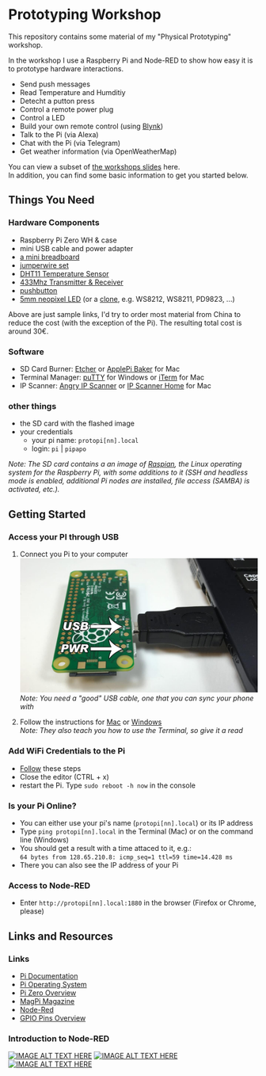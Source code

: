 # Prototyping Workshop

This repository contains some material of my "Physical Prototyping" workshop.  

In the workshop I use a Raspberry Pi and Node-RED to show how easy it is to prototype hardware interactions. 

- Send push messages 
- Read Temperature and Humditiy
- Detecht a putton press
- Control a remote power plug
- Control a LED
- Build your own remote control (using [Blynk](https://www.blynk.cc/))
- Talk to the Pi (via Alexa)
- Chat with the Pi (via Telegram)
- Get weather information (via OpenWeatherMap)

You can view a subset of [the workshops slides](prototyping_masterclass_slides.pdf) here.  
In addition, you can find some basic information to get you started below.


## Things You Need

### Hardware Components
- Raspberry Pi Zero WH & case 
- mini USB cable and power adapter
- [a mini breadboard](https://www.amazon.de/Aukru-Superregeneration-Transmitter-Modul-receiver-module/dp/B00OLI93IC/)
- [jumperwire set](https://www.amazon.de/Female-Female-Male-Female-Male-Male-Steckbr%C3%BCcken-Drahtbr%C3%BCcken-bunt/dp/B01EV70C78/)
- [DHT11 Temperature Sensor](https://www.amazon.de/AZDelivery-Temperatur-Luftfeuchtigkeitssensor-Arduino-Raspberry/dp/B078S7FCZ9/)
- [433Mhz Transmitter & Receiver](https://www.amazon.de/Aukru-Superregeneration-Transmitter-Modul-receiver-module/dp/B00OLI93IC/)
- [pushbutton](https://www.amazon.de/Gaoxing-Tech-Miniatur-Momentary-Leiterplatte/dp/B06Y36YMF4/)
- [5mm neopixel LED](https://www.amazon.de/NEOPIXEL-THRU-DIFFUSE-ADAFRUIT-INDUSTRIES/dp/B01186GO4A/) (or a [clone](https://hackaday.com/2014/06/25/here-come-the-rgb-led-clones/), e.g. WS8212, WS8211, PD9823, ...)


Above are just sample links, I'd try to order most material from China to reduce the cost (with the exception of the Pi). 
The resulting total cost is around 30€. 

### Software
- SD Card Burner: [Etcher](https://etcher.io/) or [ApplePi Baker](https://www.tweaking4all.com/software/macosx-software/macosx-apple-pi-baker/) for Mac
- Terminal Manager: [puTTY](https://www.chiark.greenend.org.uk/~sgtatham/putty/latest.html) for Windows or [iTerm](https://iterm2.com/) for Mac
- IP Scanner: [Angry IP Scanner](http://angryip.org/download/) or [IP Scanner Home](https://itunes.apple.com/us/app/ip-scanner-home/id422293948) for Mac


### other things
- the SD card with the flashed image
- your credentials
  - your pi name: `protopi[nn].local`
  - login: `pi` | `pipapo`

*Note: The SD card contains a an image of [Raspian](https://www.raspberrypi.org/downloads/raspbian/), the Linux operating system for the Raspberry Pi, with some additions to it (SSH and headless mode is enabled, additional Pi nodes are installed, file access (SAMBA) is activated, etc.).*


## Getting Started

### Access your PI through USB

1. Connect you Pi to your computer  ![img](pi_usb.jpg)    *Note: You need a "good" USB cable, one that you can sync your phone with*  

2. Follow the instructions for [Mac](https://www.thepolyglotdeveloper.com/2016/06/connect-raspberry-pi-zero-usb-cable-ssh/) or [Windows](http://www.circuitbasics.com/raspberry-pi-zero-ethernet-gadget/)  
  *Note: They also teach you how to use the Terminal, so give it a read*

### Add WiFi Credentials to the Pi
- [Follow](https://www.raspberrypi.org/documentation/configuration/wireless/wireless-cli.md) these steps
- Close the editor (CTRL + x)
- restart the Pi. Type `sudo reboot -h now` in the console

### Is your Pi Online?
- You can either use your pi's name (`protopi[nn].local`) or its IP address
- Type `ping protopi[nn].local` in the Terminal (Mac) or on the command line (Windows)
- You should get a result with a time attaced to it, e.g.:   
  `64 bytes from 128.65.210.8: icmp_seq=1 ttl=59 time=14.428 ms`
- There you can also see the IP address of your Pi

### Access to Node-RED
- Enter `http://protopi[nn].local:1880` in the browser (Firefox or Chrome, please)


## Links and Resources
### Links
- [Pi Documentation](https://www.raspberrypi.org/documentation/)
- [Pi Operating System](https://www.raspberrypi.org/downloads/raspbian/)
- [Pi Zero Overview](https://learn.sparkfun.com/tutorials/getting-started-with-the-raspberry-pi-zero-wireless/all)
- [MagPi Magazine](https://www.raspberrypi.org/magpi/issues/)
- [Node-Red](https://nodered.org/)
- [GPIO Pins Overview](https://pinout.xyz/)


### Introduction to Node-RED
[![IMAGE ALT TEXT HERE](http://img.youtube.com/vi/3AR432bguOY/0.jpg)](http://www.youtube.com/watch?v=3AR432bguOY)
[![IMAGE ALT TEXT HERE](http://img.youtube.com/vi/V0SmNcIYCtQ/0.jpg)](http://www.youtube.com/watch?v=V0SmNcIYCtQ)
[![IMAGE ALT TEXT HERE](http://img.youtube.com/vi/bovIZtgL68E/0.jpg)](http://www.youtube.com/watch?v=bovIZtgL68E)






